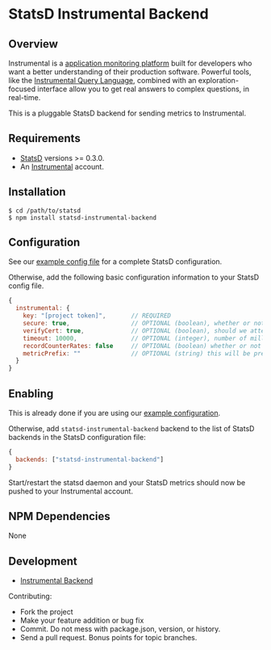 # StatsD Instrumental Backend


## Overview

Instrumental is a [application monitoring platform](https://instrumentalapp.com) built for developers who want a better understanding of their production software. Powerful tools, like the [Instrumental Query Language](https://instrumentalapp.com/docs/query-language), combined with an exploration-focused interface allow you to get real answers to complex questions, in real-time.

This is a pluggable StatsD backend for sending metrics to Instrumental.

## Requirements

* [StatsD][statsd] versions >= 0.3.0.
* An [Instrumental](https://instrumentalapp.com) account.

## Installation

    $ cd /path/to/statsd
    $ npm install statsd-instrumental-backend

## Configuration

See our [example config file](exampleConfig.js) for a complete StatsD configuration.

Otherwise, add the following basic configuration information to your
StatsD config file.

```js
{
  instrumental: {
    key: "[project token]",       // REQUIRED
    secure: true,                 // OPTIONAL (boolean), whether or not to use secure protocol to connect to Instrumental, default true
    verifyCert: true,             // OPTIONAL (boolean), should we attempt to verify the server certificate before allowing communication, default true
    timeout: 10000,               // OPTIONAL (integer), number of milliseconds to wait for establishing a connection to Instrumental before giving up, default 10s
    recordCounterRates: false     // OPTIONAL (boolean) whether or not to send ".rate" metrics with counters, default true
    metricPrefix: ""              // OPTIONAL (string) this will be prepended (with a dot) to ALL of your metrics
  }
}
```

## Enabling

This is already done if you are using our [example configuration](exampleConfig.js).

Otherwise, add `statsd-instrumental-backend` backend to the list of StatsD
backends in the StatsD configuration file:

```js
{
  backends: ["statsd-instrumental-backend"]
}
```

Start/restart the statsd daemon and your StatsD metrics should now be
pushed to your Instrumental account.

## NPM Dependencies

None

## Development

- [Instrumental Backend](https://github.com/expectedbehavior/statsd-instrumental-backend)

Contributing:

* Fork the project
* Make your feature addition or bug fix
* Commit. Do not mess with package.json, version, or history.
* Send a pull request. Bonus points for topic branches.

[statsd]: https://github.com/etsy/statsd
